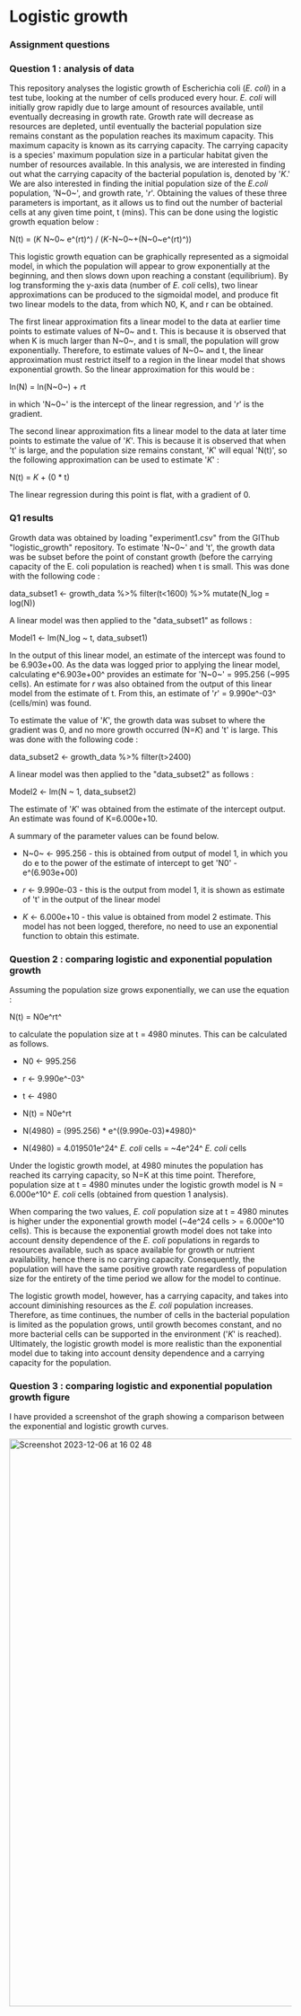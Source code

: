 # Logistic growth

### Assignment questions

### Question 1 : analysis of data

This repository analyses the logistic growth of Escherichia coli (*E.
coli*) in a test tube, looking at the number of cells produced every
hour. *E. coli* will initially grow rapidly due to large amount of
resources available, until eventually decreasing in growth rate. Growth
rate will decrease as resources are depleted, until eventually the
bacterial population size remains constant as the population reaches its
maximum capacity. This maximum capacity is known as its carrying
capacity. The carrying capacity is a species' maximum population size in
a particular habitat given the number of resources available. In this
analysis, we are interested in finding out what the carrying capacity of
the bacterial population is, denoted by '*K*.' We are also interested in
finding the initial population size of the *E.coli* population, 'N~0~',
and growth rate, '*r*'. Obtaining the values of these three parameters
is important, as it allows us to find out the number of bacterial cells
at any given time point, t (mins). This can be done using the logistic
growth equation below :

N(t) = (*K* N~0~ e^(rt)^) / (*K*-N~0~+(N~0~e^(rt)^))

This logistic growth equation can be graphically represented as a
sigmoidal model, in which the population will appear to grow
exponentially at the beginning, and then slows down upon reaching a
constant (equilibrium). By log transforming the y-axis data (number of
*E. coli* cells), two linear approximations can be produced to the
sigmoidal model, and produce fit two linear models to the data, from
which N0, K, and r can be obtained.

The first linear approximation fits a linear model to the data at
earlier time points to estimate values of N~0~ and t. This is because it
is observed that when K is much larger than N~0~, and t is small, the
population will grow exponentially. Therefore, to estimate values of
N~0~ and t, the linear approximation must restrict itself to a region in
the linear model that shows exponential growth. So the linear
approximation for this would be :

ln(N) = ln(N~0~) + *r*t

in which 'N~0~' is the intercept of the linear regression, and '*r*' is the
gradient.

The second linear approximation fits a linear model to the data at later
time points to estimate the value of '*K*'. This is because it is observed
that when 't' is large, and the population size remains constant, '*K*' will
equal 'N(t)', so the following approximation can be used to estimate '*K*' :

N(t) = *K* + (0 * t)

The linear regression during this point is flat, with a gradient of 0.

### Q1 results

Growth data was obtained by loading "experiment1.csv" from the GIThub
"logistic_growth" repository. To estimate 'N~0~' and 't', the growth data
was be subset before the point of constant growth (before the carrying capacity
of the E. coli population is reached) when t is small. This was done with the
following code :

data_subset1 \<- growth_data %\>% filter(t\<1600) %\>% mutate(N_log =
log(N))

A linear model was then applied to the "data_subset1" as follows :

Model1 \<- lm(N_log \~ t, data_subset1)

In the output of this linear model, an estimate of the intercept was
found to be 6.903e+00. As the data was logged prior to applying the
linear model, calculating e^6.903e+00^ provides an estimate for 'N~0~' =
995.256 (\~995 cells). An estimate for *r* was also obtained from the
output of this linear model from the estimate of t. From this, an
estimate of '*r*' = 9.990e^-03^ (cells/min) was found.

To estimate the value of '*K*', the growth data was subset to where the
gradient was 0, and no more growth occurred (N=*K*) and 't' is large. This
was done with the following code :

data_subset2 \<- growth_data %\>% filter(t\>2400)

A linear model was then applied to the "data_subset2" as follows :

Model2 \<- lm(N \~ 1, data_subset2)

The estimate of '*K*' was obtained from the estimate of the intercept
output. An estimate was found of K=6.000e+10.

A summary of the parameter values can be found below.

-   N~0~ \<- 995.256 - this is obtained from output of model 1, in which
    you do e to the power of the estimate of intercept to get 'N0' -
    e^(6.903e+00)

-   *r* \<- 9.990e-03 - this is the output from model 1, it is shown as
    estimate of 't' in the output of the linear model

-   *K* \<- 6.000e+10 - this value is obtained from model 2 estimate.
    This model has not been logged, therefore, no need to use an
    exponential function to obtain this estimate.

### Question 2 : comparing logistic and exponential population growth

Assuming the population size grows exponentially, we can use the
equation :

N(t) = N0e^rt^

to calculate the population size at t = 4980 minutes. This can be
calculated as follows.

-   N0 \<- 995.256

-   r \<- 9.990e^-03^

-   t \<- 4980

-   N(t) = N0e\^rt

-   N(4980) = (995.256) \* e^((9.990e-03)\*4980)^

-   N(4980) = 4.019501e^24^ *E. coli* cells = \~4e^24^ *E. coli* cells

Under the logistic growth model, at 4980 minutes the population has
reached its carrying capacity, so N=K at this time point. Therefore,
population size at t = 4980 minutes under the logistic growth model is N
= 6.000e^10^ *E. coli* cells (obtained from question 1 analysis).

When comparing the two values, *E. coli* population size at t = 4980
minutes is higher under the exponential growth model (\~4e\^24 cells \>
= 6.000e\^10 cells). This is because the exponential growth model does
not take into account density dependence of the *E. coli* populations in
regards to resources available, such as space available for growth or
nutrient availability, hence there is no carrying capacity.
Consequently, the population will have the same positive growth rate
regardless of population size for the entirety of the time period we
allow for the model to continue.

The logistic growth model, however, has a carrying capacity, and takes
into account diminishing resources as the *E. coli* population
increases. Therefore, as time continues, the number of cells in the
bacterial population is limited as the population grows, until growth
becomes constant, and no more bacterial cells can be supported in the
environment ('*K*' is reached). Ultimately, the logistic growth model is
more realistic than the exponential model due to taking into account
density dependence and a carrying capacity for the population.

### Question 3 : comparing logistic and exponential population growth figure

I have provided a screenshot of the graph showing a comparison between
the exponential and logistic growth curves.

<img width="1011" alt="Screenshot 2023-12-06 at 16 02 48" src="https://github.com/LeahS03/logistic_growth/assets/150166853/33870464-41c8-454c-b885-37f5c11dcc01">




